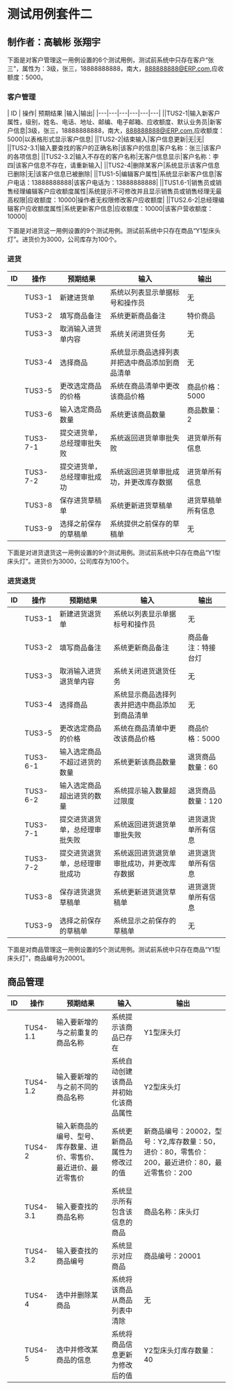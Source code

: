 # 测试用例套件二 #
## 制作者：高毓彬  张翔宇 ##

下面是对客户管理这一用例设置的6个测试用例，测试前系统中只存在客户“张三”，属性为：3级，张三，18888888888，南大，888888888@ERP.com,应收额度：5000。

###  客户管理 

| ID | 操作| 预期结果 |输入|输出|
|---|---|---|---|---|---|
||TUS2-1|输入新客户属性，级别，姓名、电话、地址、邮编、电子邮箱、应收额度、默认业务员|新客户信息|3级，张三，18888888888，南大，888888888@iERP.com,应收额度：5000|以表格形式显示客户信息|
||TUS2-2|结束输入|客户信息更新|无|无|
||TUS2-3.1|输入要查找的客户的正确名称|该客户的信息|客户名称：张三|该客户的各项信息|
||TUS2-3.2|输入不存在的客户名称|无客户信息显示|客户名称：李四|该客户信息不存在，请重新输入|
||TUS2-4|删除某客户|系统显示该客户信息已删除|无|该客户信息已被删除|
||TUS1-5|编辑客户属性|系统显示新客户信息|客户电话：13888888888|该客户电话为：13888888888|
||TUS1.6-1|销售员或销售经理编辑客户应收额度属性|系统提示不可修改并且显示销售员或销售经理无最高权限|应收额度：10000|操作者无权限修改客户应收额度|
||TUS2.6-2|总经理编辑客户应收额度属性|系统更新客户信息|应收额度：10000|该客户营收额度：10000| 

下面是对进货这一用例设置的9个测试用例。测试前系统中只存在商品“Y1型床头灯”。进货价为3000，公司库存为100个。 

### 进货
| ID | 操作| 预期结果 | 输入 | 输出 |
|---|---|---|---|---|
||TUS3-1|新建进货单|系统以列表显示单据标号和操作员|无|单据编号，操作员|
||TUS3-2|填写商品备注|系统更新商品备注|特价商品|特价商品|
||TUS3-3|取消输入进货单内容|系统关闭进货任务|无|无|
||TUS3-4|选择商品|系统显示商品选择列表并把选中商品添加到商品清单|无|商品添加完毕后的列表|
||TUS3-5|更改选定商品的价格|系统在商品清单中更改该商品价格|商品价格：5000|Y1型床头灯价格为5000|无|
||TUS3-6|输入选定商品数量|系统更该商品数量|商品数量：2|进货Y1型床头灯2个|
||TUS3-7-1|提交进货单，总经理审批失败|系统返回进货单审批失败|进货单所有信息|进货单审批失败|
||TUS3-7-2|提交进货单，总经理审批成功|系统返回进货单审批成功，并更改库存数据|进货单所有信息|进货单审批成功|
||TUS3-8|保存进货草稿单|系统更新进货草稿单|进货草稿单所有信息|进货草稿单已保存|
||TUS3-9|选择之前保存的草稿单|系统提供之前保存的草稿单|无|已选择的草稿单所有信息|

下面是对进货退货这一用例设置的9个测试用例。测试前系统中只存在商品“Y1型床头灯”。进货价为3000，公司库存为100个。 

### 进货退货
| ID | 操作| 预期结果 | 输入 | 输出 |
|---|---|---|---|---|
||TUS3-1|新建进货退货单|系统以列表显示单据标号和操作员|无|进货退货单的列表显示，包括单据编号和操作员|
||TUS3-2|填写商品备注|系统更新商品备注|商品备注：特接台灯|该商品为特价台灯|
||TUS3-3|取消输入进货退货单内容|系统关闭进货退货任务|无|无|
||TUS3-4|选择商品|系统显示商品选择列表并把选中商品添加到商品清单|无|列表中显示添加的商品所有信息|
||TUS3-5|更改选定商品的价格|系统在商品清单中更改该商品价格|商品价格：5000|Y1型床头灯价格为5000|
||TUS3-6-1|输入选定商品不超过进货的数量|系统更新该商品数量|退货商品数量：60|Y1型床头灯退货数量为60|
||TUS3-6-2|输入选定商品超出进货的数量|系统提示输入数量超过限度|退货商品数量：120|Y1型床头灯退货数量输入超过已输入值，请重新输入|
||TUS3-7-1|提交进货退货单，总经理审批失败|系统返回进货退货单审批失败|进货退货单所有信息|该进货退货单审批失败|
||TUS3-7-2|提交进货退货单，总经理审批成功|系统返回进货退货单审批成功，并更改库存数据|进货退货单所有信息|该进货退货单审批成功|
||TUS3-8|保存进货退货草稿单|系统更新进货退货草稿单|进货退货单所有信息|进货退货草稿单已保存|
||TUS3-9|选择之前保存的草稿单|系统显示之前保存的草稿单|无|已选择的草稿单所有信息|

下面是对商品管理这一用例设置的5个测试用例。测试前系统中只存在商品“Y1型床头灯”，商品编号为20001。

## 商品管理
| ID | 操作| 预期结果 | 输入 | 输出 |
|---|---|---|---|---|
||TUS4-1.1|输入要新增的与之前重复的商品名称|系统提示该商品已存在|Y1型床头灯|该商品已存在，请输入其他商品|
||TUS4-1.2|输入要新增的与之前不同的商品名称|系统自动创建该商品并初始化该商品属性|Y2型床头灯|该商品所有初始化属性|
||TUS4-2|输入新商品的编号、型号、库存数量、进价、零售价、最近进价、最近零售价|系统更新商品属性为修改过的值|新商品编号：20002，型号：Y2,库存数量：50，进价：80，零售价：200，最近进价：80，最近零售价：200|该商品修改后的各项属性|
||TUS4-3.1|输入要查找的商品名称|系统显示所有包含该信息的商品|商品名称：床头灯|Y1型床头灯各项商品属性，Y2型床头灯各项商品属性|
||TUS4-3.2|输入要查找的商品编号|系统显示对应商品|商品编号：20001|Y1型床头灯各项商品属性|
||TUS4-4|选中并删除某商品|系统将该商品从商品列表中清除|无|剩下所有商品的属性信息|
||TUS4-5|选中并修改某商品的信息|系统将商品信息更新为修改后的值|Y2型床头灯库存数量：40|Y2型床头灯更新后的各项商品属性|

